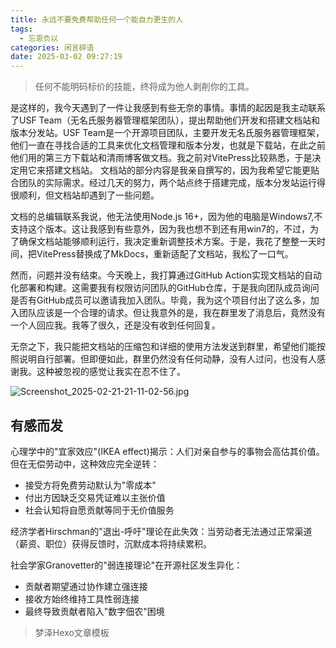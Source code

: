 ```yaml
---
title: 永远不要免费帮助任何一个能自力更生的人
tags:
  - 忘恩负以
categories: 闲言碎语
date: 2025-03-02 09:27:19
---
```


> 任何不能明码标价的技能，终将成为他人剥削你的工具。

是这样的，我今天遇到了一件让我感到有些无奈的事情。事情的起因是我主动联系了USF Team（无名氏服务器管理框架团队），提出帮助他们开发和搭建文档站和版本分发站。USF Team是一个开源项目团队，主要开发无名氏服务器管理框架，他们一直在寻找合适的工具来优化文档管理和版本分发，也就是下载站，在此之前他们用的第三方下载站和清雨博客做文档。我之前对VitePress比较熟悉，于是决定用它来搭建文档站。
文档站的部分内容是我亲自撰写的，因为我希望它能更贴合团队的实际需求。经过几天的努力，两个站点终于搭建完成，版本分发站运行得很顺利，但文档站却遇到了一些问题。

文档的总编辑联系我说，他无法使用Node.js 16+，因为他的电脑是Windows7,不支持这个版本。这让我感到有些意外，因为我也想不到还有用win7的，不过，为了确保文档站能够顺利运行，我决定重新调整技术方案。于是，我花了整整一天时间，把VitePress替换成了MkDocs，重新适配了文档站，我松了一口气。

然而，问题并没有结束。今天晚上，我打算通过GitHub Action实现文档站的自动化部署和构建。这需要我有权限访问团队的GitHub仓库，于是我向团队成员询问是否有GitHub成员可以邀请我加入团队。毕竟，我为这个项目付出了这么多，加入团队应该是一个合理的请求。但让我意外的是，我在群里发了消息后，竟然没有一个人回应我。我等了很久，还是没有收到任何回复。

无奈之下，我只能把文档站的压缩包和详细的使用方法发送到群里，希望他们能按照说明自行部署。但即便如此，群里仍然没有任何动静，没有人过问，也没有人感谢我。这种被忽视的感觉让我实在忍不住了。

![Screenshot_2025-02-21-21-11-02-56.jpg](https://jsdelivrcn.dev.tc/gh/YShenZe/Blog-Static-Resource@main/images/Screenshot_2025-02-21-21-11-02-56.jpg)


## 有感而发

心理学中的"宜家效应"(IKEA effect)揭示：人们对亲自参与的事物会高估其价值。但在无偿劳动中，这种效应完全逆转：
- 接受方将免费劳动默认为"零成本"
- 付出方因缺乏交易凭证难以主张价值
- 社会认知将自愿贡献等同于无价值服务

经济学者Hirschman的"退出-呼吁"理论在此失效：当劳动者无法通过正常渠道（薪资、职位）获得反馈时，沉默成本将持续累积。

社会学家Granovetter的"弱连接理论"在开源社区发生异化：
- 贡献者期望通过协作建立强连接
- 接收方始终维持工具性弱连接
- 最终导致贡献者陷入"数字佃农"困境

> 梦泽Hexo文章模板